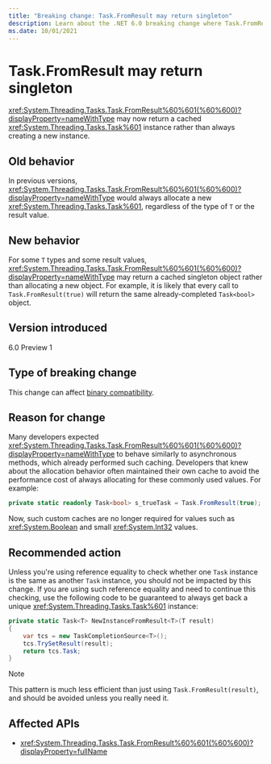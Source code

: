 ```yaml
---
title: "Breaking change: Task.FromResult may return singleton"
description: Learn about the .NET 6.0 breaking change where Task.FromResult may return a singleton.
ms.date: 10/01/2021
---
```

# Task.FromResult may return singleton

<xref:System.Threading.Tasks.Task.FromResult%60%601(%60%600)?displayProperty=nameWithType> may now return a cached <xref:System.Threading.Tasks.Task%601> instance rather than always creating a new instance.

## Old behavior

In previous versions, <xref:System.Threading.Tasks.Task.FromResult%60%601(%60%600)?displayProperty=nameWithType> would always allocate a new <xref:System.Threading.Tasks.Task%601>, regardless of the type of `T` or the result value.

## New behavior

For some `T` types and some result values, <xref:System.Threading.Tasks.Task.FromResult%60%601(%60%600)?displayProperty=nameWithType> may return a cached singleton object rather than allocating a new object. For example, it is likely that every call to `Task.FromResult(true)` will return the same already-completed `Task<bool>` object.

## Version introduced

6.0 Preview 1

## Type of breaking change

This change can affect [binary compatibility](../../categories.md#binary-compatibility).

## Reason for change

Many developers expected <xref:System.Threading.Tasks.Task.FromResult%60%601(%60%600)?displayProperty=nameWithType> to behave similarly to asynchronous methods, which already performed such caching. Developers that knew about the allocation behavior often maintained their own cache to avoid the performance cost of always allocating for these commonly used values. For example:

```csharp
private static readonly Task<bool> s_trueTask = Task.FromResult(true);
```

Now, such custom caches are no longer required for values such as <xref:System.Boolean> and small <xref:System.Int32> values.

## Recommended action

Unless you're using reference equality to check whether one `Task` instance is the same as another `Task` instance, you should not be impacted by this change. If you are using such reference equality and need to continue this checking, use the following code to be guaranteed to always get back a unique <xref:System.Threading.Tasks.Task%601> instance:

```csharp
private static Task<T> NewInstanceFromResult<T>(T result)
{
    var tcs = new TaskCompletionSource<T>();
    tcs.TrySetResult(result);
    return tcs.Task;
}
```

> [!NOTE]
> This pattern is much less efficient than just using `Task.FromResult(result)`, and should be avoided unless you really need it.

## Affected APIs

- <xref:System.Threading.Tasks.Task.FromResult%60%601(%60%600)?displayProperty=fullName>
